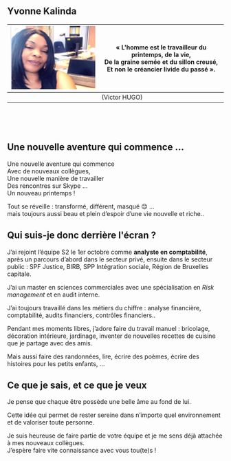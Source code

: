 <link rel="stylesheet" href="S2.css">
<link rel="stylesheet" href="foghorn2.css">

## Yvonne Kalinda 

| ![](Yvonne_Kalinda.png) | « L'homme est le travailleur du printemps, de la vie,<br>De la graine semée et du sillon creusé,<br>Et non le créancier livide du passé ». |
| ---: | --- |
| &nbsp; | (Victor HUGO) |

&nbsp;

&nbsp;

## Une nouvelle aventure qui commence ...

Une nouvelle aventure qui commence  
Avec de nouveaux collègues,  
Une nouvelle manière de travailler  
Des rencontres sur Skype …  
Un nouveau printemps !

Tout se réveille : transformé, différent, masqué 😊 ...   
mais toujours aussi beau et plein d’espoir d’une vie nouvelle et riche..

## Qui suis-je donc derrière l'écran ?

J’ai rejoint l’équipe S2 le 1er octobre comme <b>analyste en comptabilité</b>, après un parcours d’abord dans le secteur privé, ensuite dans le secteur public : SPF Justice, BIRB, SPP Intégration sociale, Région de Bruxelles capitale.

J’ai un master en sciences commerciales avec une spécialisation en *Risk management* et en audit interne. 

J’ai toujours travaillé dans les métiers du chiffre : analyse financière, comptabilité, audits financiers, contrôles financiers..

Pendant mes moments libres, j’adore faire du travail manuel : bricolage, décoration intérieure, jardinage, inventer de nouvelles recettes de cuisine que je partage avec des amis.  

Mais aussi faire des randonnées, lire, écrire des poèmes, écrire des histoires pour les petits enfants, ...

## Ce que je sais, et ce que je veux

Je pense que chaque être possède une belle âme au fond de lui.  

Cette idée qui permet de rester sereine dans n’importe quel environnement et de valoriser toute personne.

Je suis heureuse de faire partie de votre équipe et je me sens déjà attachée à mes nouveaux collègues.  
J’espère faire vite connaissance avec vous tou(te)s !


